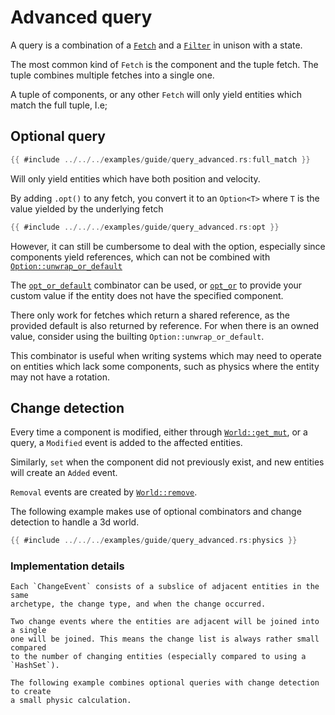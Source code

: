 # Advanced query

A query is a combination of a
[`Fetch`](https://docs.rs/flax/latest/flax/traits.Fetch) and a
[`Filter`](https://docs.rs/flax/latest/flax/traits.Filter) in unison with a state.

The most common kind of `Fetch` is the component and the tuple fetch. The tuple
combines multiple fetches into a single one.

A tuple of components, or any other `Fetch` will only yield entities which match
the full tuple, I.e;

## Optional query

```rust
{{ #include ../../../examples/guide/query_advanced.rs:full_match }}
```

Will only yield entities which have both position and velocity.

By adding `.opt()` to any fetch, you convert it to an `Option<T>` where `T` is
the value yielded by the underlying fetch

```rust
{{ #include ../../../examples/guide/query_advanced.rs:opt }}
```

However, it can still be cumbersome to deal with the option, especially since
components yield references, which can not be combined with
[`Option::unwrap_or_default`](https://doc.rust-lang.org/std/option/enum.Option.html#method.unwrap_or_default)

The [`opt_or_default`](https://docs.rs/flax/latest/flax/trait.FetchExt.html#method.opt_or_default) combinator can be used, or [`opt_or`](https://docs.rs/flax/latest/flax/trait.FetchExt.html#method.opt_or) to provide your custom value if the entity does not have the specified component.

There only work for fetches which return a shared reference, as the provided
default is also returned by reference. For when there is an owned value, consider using the builting `Option::unwrap_or_default`.

This combinator is useful when writing systems which may need to operate on entities which lack some components, such as physics where the entity may not have a rotation.

## Change detection

Every time a component is modified, either through [`World::get_mut`](https://docs.rs/flax/latest/flax/struct.World#method.get_mut), or a query, a `Modified` event is added to the affected entities.

Similarly, `set` when the component did not previously exist, and new entities will create an `Added` event.

`Removal` events are created by
[`World::remove`](https://docs.rs/flax/latest/flax/struct.World#method.remove).

The following example makes use of optional combinators and change detection to
handle a 3d world.

```rust
{{ #include ../../../examples/guide/query_advanced.rs:physics }}
```

### Implementation details

    Each `ChangeEvent` consists of a subslice of adjacent entities in the same
    archetype, the change type, and when the change occurred.

    Two change events where the entities are adjacent will be joined into a single
    one will be joined. This means the change list is always rather small compared
    to the number of changing entities (especially compared to using a `HashSet`).

    The following example combines optional queries with change detection to create
    a small physic calculation.
